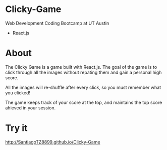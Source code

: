 # Clicky-Game

Web Development Coding Bootcamp at UT Austin
* React.js

# About

The Clicky Game is a game built with React.js. The goal of the game is to click through all the images without repating them and gain a personal high score.

All the images will re-shuffle after every click, so you must remember what you clicked!

The game keeps track of your score at the top, and maintains the top score ahieved in your session.

# Try it

http://SantiagoTZ8899.github.io/Clicky-Game